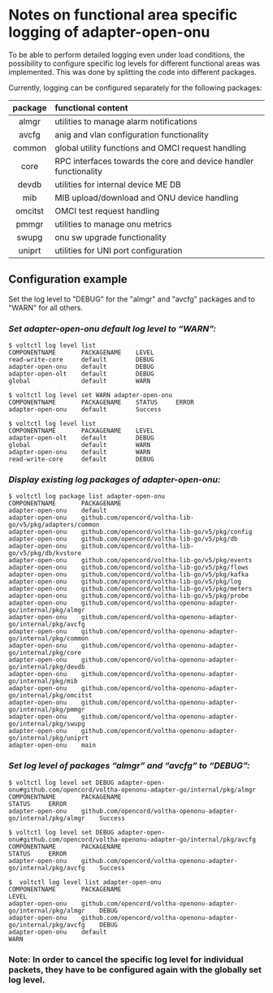 # Notes on functional area specific logging of adapter-open-onu

To be able to perform detailed logging even under load conditions,
the possibility to configure specific log levels for different functional areas was implemented.
This was done by splitting the code into different packages.

Currently, logging can be configured separately for the following packages:

| package   | functional content |
| :------:  | :----------------------- |
| almgr     | utilities to manage alarm notifications |
| avcfg     | anig and vlan configuration functionality |
| common    | global utility functions and OMCI request handling |
| core      | RPC interfaces towards the core and device handler functionality |
| devdb     | utilities for internal device ME DB |
| mib       | MIB upload/download and ONU device handling |
| omcitst   | OMCI test request handling |
| pmmgr     | utilities to manage onu metrics |
| swupg     | onu sw upgrade functionality |
| uniprt    | utilities for UNI port configuration |


## Configuration example

Set the log level to "DEBUG" for the "almgr" and "avcfg" packages and to "WARN" for all others.


### _Set adapter-open-onu default log level to “WARN”:_
```
$ voltctl log level list
COMPONENTNAME       PACKAGENAME    LEVEL
read-write-core     default        DEBUG
adapter-open-onu    default        DEBUG
adapter-open-olt    default        DEBUG
global              default        WARN

$ voltctl log level set WARN adapter-open-onu
COMPONENTNAME       PACKAGENAME    STATUS     ERROR
adapter-open-onu    default        Success

$ voltctl log level list
COMPONENTNAME       PACKAGENAME    LEVEL
adapter-open-olt    default        DEBUG
global              default        WARN
adapter-open-onu    default        WARN
read-write-core     default        DEBUG
```

### _Display existing log packages of adapter-open-onu:_

```
$ voltctl log package list adapter-open-onu
COMPONENTNAME       PACKAGENAME
adapter-open-onu    default
adapter-open-onu    github.com/opencord/voltha-lib-go/v5/pkg/adapters/common
adapter-open-onu    github.com/opencord/voltha-lib-go/v5/pkg/config
adapter-open-onu    github.com/opencord/voltha-lib-go/v5/pkg/db
adapter-open-onu    github.com/opencord/voltha-lib-go/v5/pkg/db/kvstore
adapter-open-onu    github.com/opencord/voltha-lib-go/v5/pkg/events
adapter-open-onu    github.com/opencord/voltha-lib-go/v5/pkg/flows
adapter-open-onu    github.com/opencord/voltha-lib-go/v5/pkg/kafka
adapter-open-onu    github.com/opencord/voltha-lib-go/v5/pkg/log
adapter-open-onu    github.com/opencord/voltha-lib-go/v5/pkg/meters
adapter-open-onu    github.com/opencord/voltha-lib-go/v5/pkg/probe
adapter-open-onu    github.com/opencord/voltha-openonu-adapter-go/internal/pkg/almgr
adapter-open-onu    github.com/opencord/voltha-openonu-adapter-go/internal/pkg/avcfg
adapter-open-onu    github.com/opencord/voltha-openonu-adapter-go/internal/pkg/common
adapter-open-onu    github.com/opencord/voltha-openonu-adapter-go/internal/pkg/core
adapter-open-onu    github.com/opencord/voltha-openonu-adapter-go/internal/pkg/devdb
adapter-open-onu    github.com/opencord/voltha-openonu-adapter-go/internal/pkg/mib
adapter-open-onu    github.com/opencord/voltha-openonu-adapter-go/internal/pkg/omcitst
adapter-open-onu    github.com/opencord/voltha-openonu-adapter-go/internal/pkg/pmmgr
adapter-open-onu    github.com/opencord/voltha-openonu-adapter-go/internal/pkg/swupg
adapter-open-onu    github.com/opencord/voltha-openonu-adapter-go/internal/pkg/uniprt
adapter-open-onu    main
```

### _Set log level of packages “almgr” and “avcfg” to “DEBUG”:_

```
$ voltctl log level set DEBUG adapter-open-onu#github.com/opencord/voltha-openonu-adapter-go/internal/pkg/almgr
COMPONENTNAME       PACKAGENAME                                                         STATUS     ERROR
adapter-open-onu    github.com/opencord/voltha-openonu-adapter-go/internal/pkg/almgr    Success

$ voltctl log level set DEBUG adapter-open-onu#github.com/opencord/voltha-openonu-adapter-go/internal/pkg/avcfg
COMPONENTNAME       PACKAGENAME                                                         STATUS     ERROR
adapter-open-onu    github.com/opencord/voltha-openonu-adapter-go/internal/pkg/avcfg    Success

$  voltctl log level list adapter-open-onu
COMPONENTNAME       PACKAGENAME                                                         LEVEL
adapter-open-onu    github.com/opencord/voltha-openonu-adapter-go/internal/pkg/almgr    DEBUG
adapter-open-onu    github.com/opencord/voltha-openonu-adapter-go/internal/pkg/avcfg    DEBUG
adapter-open-onu    default                                                             WARN
```

### Note: In order to cancel the specific log level for individual packets, they have to be configured again with the globally set log level.